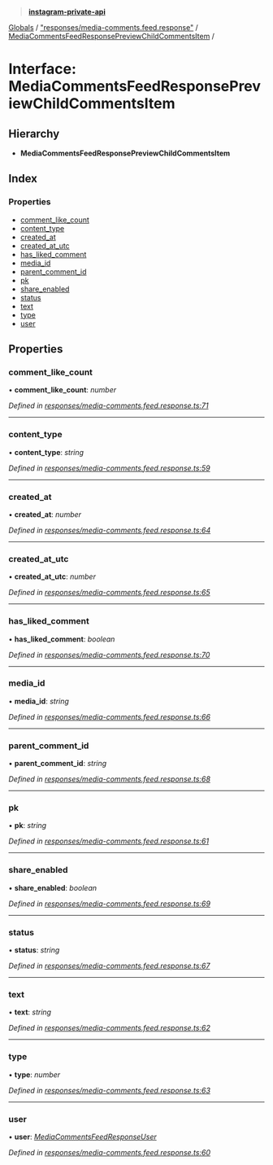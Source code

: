 > **[instagram-private-api](../README.md)**

[Globals](../README.md) / ["responses/media-comments.feed.response"](../modules/_responses_media_comments_feed_response_.md) / [MediaCommentsFeedResponsePreviewChildCommentsItem](_responses_media_comments_feed_response_.mediacommentsfeedresponsepreviewchildcommentsitem.md) /

# Interface: MediaCommentsFeedResponsePreviewChildCommentsItem

## Hierarchy

* **MediaCommentsFeedResponsePreviewChildCommentsItem**

## Index

### Properties

* [comment_like_count](_responses_media_comments_feed_response_.mediacommentsfeedresponsepreviewchildcommentsitem.md#comment_like_count)
* [content_type](_responses_media_comments_feed_response_.mediacommentsfeedresponsepreviewchildcommentsitem.md#content_type)
* [created_at](_responses_media_comments_feed_response_.mediacommentsfeedresponsepreviewchildcommentsitem.md#created_at)
* [created_at_utc](_responses_media_comments_feed_response_.mediacommentsfeedresponsepreviewchildcommentsitem.md#created_at_utc)
* [has_liked_comment](_responses_media_comments_feed_response_.mediacommentsfeedresponsepreviewchildcommentsitem.md#has_liked_comment)
* [media_id](_responses_media_comments_feed_response_.mediacommentsfeedresponsepreviewchildcommentsitem.md#media_id)
* [parent_comment_id](_responses_media_comments_feed_response_.mediacommentsfeedresponsepreviewchildcommentsitem.md#parent_comment_id)
* [pk](_responses_media_comments_feed_response_.mediacommentsfeedresponsepreviewchildcommentsitem.md#pk)
* [share_enabled](_responses_media_comments_feed_response_.mediacommentsfeedresponsepreviewchildcommentsitem.md#share_enabled)
* [status](_responses_media_comments_feed_response_.mediacommentsfeedresponsepreviewchildcommentsitem.md#status)
* [text](_responses_media_comments_feed_response_.mediacommentsfeedresponsepreviewchildcommentsitem.md#text)
* [type](_responses_media_comments_feed_response_.mediacommentsfeedresponsepreviewchildcommentsitem.md#type)
* [user](_responses_media_comments_feed_response_.mediacommentsfeedresponsepreviewchildcommentsitem.md#user)

## Properties

###  comment_like_count

• **comment_like_count**: *number*

*Defined in [responses/media-comments.feed.response.ts:71](https://github.com/dilame/instagram-private-api/blob/3e16058/src/responses/media-comments.feed.response.ts#L71)*

___

###  content_type

• **content_type**: *string*

*Defined in [responses/media-comments.feed.response.ts:59](https://github.com/dilame/instagram-private-api/blob/3e16058/src/responses/media-comments.feed.response.ts#L59)*

___

###  created_at

• **created_at**: *number*

*Defined in [responses/media-comments.feed.response.ts:64](https://github.com/dilame/instagram-private-api/blob/3e16058/src/responses/media-comments.feed.response.ts#L64)*

___

###  created_at_utc

• **created_at_utc**: *number*

*Defined in [responses/media-comments.feed.response.ts:65](https://github.com/dilame/instagram-private-api/blob/3e16058/src/responses/media-comments.feed.response.ts#L65)*

___

###  has_liked_comment

• **has_liked_comment**: *boolean*

*Defined in [responses/media-comments.feed.response.ts:70](https://github.com/dilame/instagram-private-api/blob/3e16058/src/responses/media-comments.feed.response.ts#L70)*

___

###  media_id

• **media_id**: *string*

*Defined in [responses/media-comments.feed.response.ts:66](https://github.com/dilame/instagram-private-api/blob/3e16058/src/responses/media-comments.feed.response.ts#L66)*

___

###  parent_comment_id

• **parent_comment_id**: *string*

*Defined in [responses/media-comments.feed.response.ts:68](https://github.com/dilame/instagram-private-api/blob/3e16058/src/responses/media-comments.feed.response.ts#L68)*

___

###  pk

• **pk**: *string*

*Defined in [responses/media-comments.feed.response.ts:61](https://github.com/dilame/instagram-private-api/blob/3e16058/src/responses/media-comments.feed.response.ts#L61)*

___

###  share_enabled

• **share_enabled**: *boolean*

*Defined in [responses/media-comments.feed.response.ts:69](https://github.com/dilame/instagram-private-api/blob/3e16058/src/responses/media-comments.feed.response.ts#L69)*

___

###  status

• **status**: *string*

*Defined in [responses/media-comments.feed.response.ts:67](https://github.com/dilame/instagram-private-api/blob/3e16058/src/responses/media-comments.feed.response.ts#L67)*

___

###  text

• **text**: *string*

*Defined in [responses/media-comments.feed.response.ts:62](https://github.com/dilame/instagram-private-api/blob/3e16058/src/responses/media-comments.feed.response.ts#L62)*

___

###  type

• **type**: *number*

*Defined in [responses/media-comments.feed.response.ts:63](https://github.com/dilame/instagram-private-api/blob/3e16058/src/responses/media-comments.feed.response.ts#L63)*

___

###  user

• **user**: *[MediaCommentsFeedResponseUser](_responses_media_comments_feed_response_.mediacommentsfeedresponseuser.md)*

*Defined in [responses/media-comments.feed.response.ts:60](https://github.com/dilame/instagram-private-api/blob/3e16058/src/responses/media-comments.feed.response.ts#L60)*